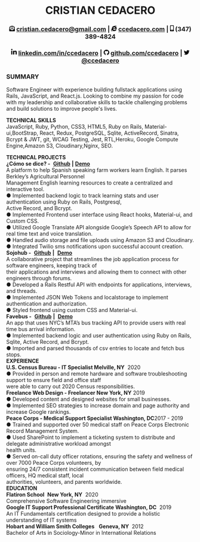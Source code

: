 <div align="center">   <h1>CRISTIAN CEDACERO</h1>

### <img src="envelope-open-text-solid.svg" alt="open envelope icon" width="15" /> cristian.cedacero@gmail.com | <img src="internet-explorer-brands.svg" alt="Microsoft internet explorer icon" width="15" /> [ccedacero.com](https://ccedacero.com/) | <img src="mobile-alt-solid.svg" alt="cellphone icon" width="10"/> (347) 389-4824‬

### <img src="linkedin-in-brands.svg" alt="LinkedIn icon" width="15" /> [linkedin.com/in/ccedacero](https://www.linkedin.com/in/ccedacero/) | <img src="github-brands.svg" alt="github icon" width="15"> [github.com/ccedacero](https://github.com/ccedacero) | <img src="twitter-brands.svg" alt="twitter icon" width="15"> [@ccedacero](https://twitter.com/ccedacero)

</div>

### SUMMARY

Software Engineer with experience building fullstack applications using Rails, JavaScript, and React.js. Looking to
combine my passion for code with my leadership and collaborative skills to tackle challenging problems and build
solutions to improve people's lives.  

**TECHNICAL SKILLS**  
JavaScript, Ruby, Python, CSS3, HTML5, Ruby on Rails, Material-ui,BootStrap, React, Redux, PostgreSQL,
Sqlite, ActiveRecord, Sinatra, Bcrypt & JWT, git, WCAG Testing, Jest, RTL,Heroku, Google Compute Engine,Amazon S3, Cloudinary,Nginx, SEO.   
  
**TECHNICAL PROJECTS  
¿Cómo se dice? -** ​ **[Github](https://github.com/ccedacero/como-se-dice)** **|** **[Demo](https://www.youtube.com/watch?v=zymhOk7uurQ)**  
A platform to help Spanish speaking farm workers learn English. It parses Berkley’s Agricultural Personnel  
Management English learning resources to create a centralized and interactive tool.  
● Implemented backend logic to track learning stats and user authentication using Ruby on Rails, Postgresql,  
Active Record, and Bcrypt.  
● Implemented Frontend user interface using React hooks, Material-ui, and Custom CSS.  
● Utilized Google Translate API alongside Google’s Speech API to allow for real time text and voice translation.  
● Handled audio storage and file uploads using Amazon S3 and Cloudinary.  
● Integrated Twilio sms notifications upon successful account creation.  
**Sojohub -** ​ **[Github](https://github.com/SoJoHub)** ​ **|** ​ **[Demo](https://www.youtube.com/watch?v=Fp_pAUOpzBY)**  
A collaborative project that streamlines the job application process for software engineers, keeping track of  
their applications and interviews and allowing them to connect with other engineers through forums.  
● Developed a Rails Restful API with endpoints for applications, interviews, and threads.  
● Implemented JSON Web Tokens and localstorage to implement authentication and authorization.  
● Styled frontend using custom CSS and Material-ui.  
**Favebus -** ​ **[Github](https://github.com/ccedacero/favebus)** ​ **|** ​ **[Demo](https://www.youtube.com/watch?v=hNDIfZTDAq8)**  
An app that uses NYC’s MTA’s bus tracking API to provide users with real time bus arrival information.  
● Implemented backend logic and user authentication using Ruby on Rails, Sqlite, Active Record, and Bcrypt.  
● Imported and parsed thousands of csv entries to locate and fetch bus stops.  
**EXPERIENCE  
U.S. Census Bureau - IT Specialist Melville, NY** ​ 2020   
● Provided in person and remote hardware and software troubleshooting support to ensure field and office staff  
were able to carry out 2020 Census responsibilities.  
**Freelance Web Design - Freelancer New York, NY** ​ 2019   
● Developed content and designed websites for small businesses.  
● Implemented SEO strategies to increase domain and page authority and increase Google rankings.  
**Peace Corps - Medical Support Specialist Washington, DC** ​2017 - 2019  
● Trained and supported over 50 medical staff on Peace Corps Electronic Record Management System.  
● Used SharePoint to implement a ticketing system to distribute and delegate administrative workload amongst  
health units.  
● Served on-call duty officer rotations, ensuring the safety and wellness of over 7000 Peace Corps volunteers, by  
ensuring 24/7 consistent incident communication between field medical officers, HQ medical staff, local  
authorities, volunteers, and parents worldwide.  
**EDUCATION  
Flatiron School** ​ **New York, NY** ​ 2020   
Comprehensive Software Engineering immersive  
**Google IT Support Professional Certificate** ​ **Washington, DC** ​ 2019   
An IT Fundamentals certification designed to provide a holistic understanding of IT systems  
**Hobart and William Smith Colleges** ​ ​ **Geneva, NY** ​ 2012  
Bachelor of Arts in Sociology-Minor in International Relations
